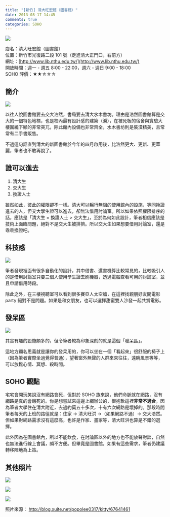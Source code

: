 ```yaml
---
title: "[新竹] 清大旺宏館（圖書館）"
date: 2013-08-17 14:45
comments: true
categories: SOHO
---
```


![](/images/nthu-library.jpg)

店名：清大旺宏館（圖書館）  
位置：新竹市光復路二段 101 號（走進清大正門口，右前方）  
網址：[http://www.lib.nthu.edu.tw/](http://www.lib.nthu.edu.tw/)  
開放時間：週一 - 週五 8:00 - 22:00，週六 - 週日 9:00 - 18:00  
SOHO 評價：★★☆☆☆  

## 簡介

![](/images/nthu-library-2.jpg)

以往人說圖書館要去交大浩然，書局要去清大水木書坊。理由是浩然圖書館算是交大的一個特色地標，也是校內最有設計感的建築（淚），在被死板的宿舍與實驗大樓圍繞下顯的非常突兀，除此館內設備也非常齊全，水木書坊則是裝潢精美，且常常有二手書販售。

不過這句話直到清大的新圖書館於今年的四月啟用後，比浩然更大、更新、更華麗，筆者也不敢再說了。

## 誰可以進去

1.  清大生
2.  交大生
3.  換證人士

雖然如此，彼此的權限卻不一樣。清大可以暢行無阻的使用館內的設施，等同換證進去的人，但交大學生證可以進去，卻無法借用討論室。所以如果依照權限排序的話，應該是「清大生 = 換證人士 > 交大生」，至於為何如此設計，筆者相信應該是技術上面臨問題，絕對不是交大生被排擠。所以交大生如果想要借用討論室，還是乖乖換證吧。

## 科技感

![](/images/nthu-library-3.jpg)

筆者發現裡面有很多自動化的設計，其中借書、還書機算比較常見的，比較吸引人的是借用討論室只要三個人使用學生證去刷機器，透過電腦查看可用的討論室，並且申請借用時段。

除此之外，在三樓視聽室可以看到很多賽亞人太空艙，在這裡找親朋好友開電影 party 絕對不是問題。如果是和女朋友，也可以選擇甜蜜雙人沙發一起共賞電影。

## 發呆區

![](/images/nthu-library-7.jpg)

其實有趣的設施頗多的，但令筆者較為印象深刻的就是這個「發呆區」。

這地方顧名思義就是讓你的發呆用的，你可以坐在一個「看起來」很舒服的椅子上（因為筆者實際坐過覺得普通），望著窗外無聲的人群來來往往，遠眺風景等等，可以放鬆心情、冥想、殺時間。

## SOHO 觀點

宅宅會開玩笑說沒有網路會死，但對於 SOHO 族來說，他們命脈就在網路，沒有網路是真的會餓死的。你是想嘗試來這邊上網辦公的，很抱歉這裡**非常不適合**，因為筆者大學住在清大附近，去過約莫五十多次，十有六次網路是壞掉的。那段時間筆者每天的上班的路徑就是：住家 -> 清大旺洪 ->（如果網路不通）-> 交大浩然。但如果對網路需求沒有這麼高，也許是作家、畫家等，清大旺洪也算是不錯的選擇。

此外因為在圖書館內，所以不能飲食，在討論區以外的地方也不能放聲對談，自然也無法進行線上會議，頗不方便。但畢竟是圖書館，如果有這些需求，筆者仍建議轉移陣地為上策。

## 其他照片

![](/images/nthu-library-4.jpg)

![](/images/nthu-library-5.jpg)

![](/images/nthu-library-6.jpg)

照片來源： http://blog.xuite.net/popolee0317/kitty/67641461
